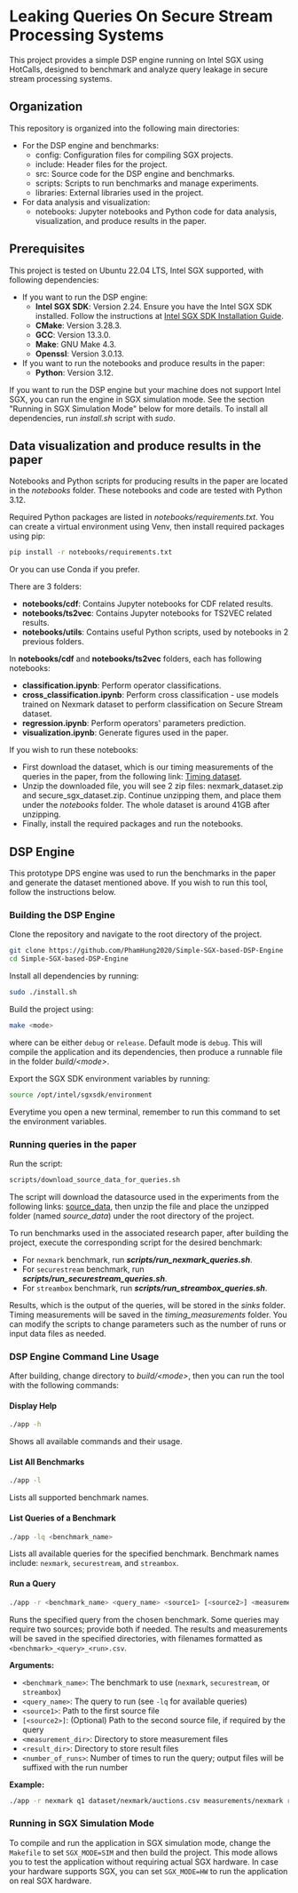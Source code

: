 # Leaking Queries On Secure Stream Processing Systems

This project provides a simple DSP engine running on Intel SGX using HotCalls, designed to benchmark and analyze query leakage in secure stream processing systems.

## Organization

This repository is organized into the following main directories:
- For the DSP engine and benchmarks:
  - config: Configuration files for compiling SGX projects.
  - include: Header files for the project.
  - src: Source code for the DSP engine and benchmarks.
  - scripts: Scripts to run benchmarks and manage experiments.
  - libraries: External libraries used in the project.
- For data analysis and visualization:
  - notebooks: Jupyter notebooks and Python code for data analysis, visualization, and produce results in the paper.

## Prerequisites

This project is tested on Ubuntu 22.04 LTS, Intel SGX supported, with following dependencies:
- If you want to run the DSP engine:
  - **Intel SGX SDK**: Version 2.24. Ensure you have the Intel SGX SDK installed. Follow the instructions at [Intel SGX SDK Installation Guide](https://download.01.org/intel-sgx/latest/linux-latest/docs/Intel_SGX_SW_Installation_Guide_for_Linux.pdf).
  - **CMake**: Version 3.28.3.
  - **GCC**: Version 13.3.0.
  - **Make**: GNU Make 4.3.
  - **Openssl**: Version 3.0.13.
- If you want to run the notebooks and produce results in the paper:
  - **Python**: Version 3.12.

If you want to run the DSP engine but your machine does not support Intel SGX, you can run the engine in SGX simulation mode. See the section "Running in SGX Simulation Mode" below for more details.
To install all dependencies, run _install.sh_ script with _sudo_.

## Data visualization and produce results in the paper

Notebooks and Python scripts for producing results in the paper are located in the _notebooks_ folder. These notebooks and code are tested with Python 3.12.

Required Python packages are listed in _notebooks/requirements.txt_. You can create a virtual environment using Venv, then install required packages using pip:

```sh
pip install -r notebooks/requirements.txt
```

Or you can use Conda if you prefer.

There are 3 folders:
- **notebooks/cdf**: Contains Jupyter notebooks for CDF related results.
- **notebooks/ts2vec**: Contains Jupyter notebooks for TS2VEC related results.
- **notebooks/utils**: Contains useful Python scripts, used by notebooks in 2 previous folders.

In **notebooks/cdf** and **notebooks/ts2vec** folders, each has following notebooks:
- **classification.ipynb**: Perform operator classifications.
- **cross_classification.ipynb**: Perform cross classification - use models trained on Nexmark dataset to perform classification on Secure Stream dataset.
- **regression.ipynb**: Perform operators' parameters prediction.
- **visualization.ipynb**: Generate figures used in the paper.

If you wish to run these notebooks:
- First download the dataset, which is our timing measurements of the queries in the paper, from the following link: [Timing dataset](https://zenodo.org/records/17115025).
- Unzip the downloaded file, you will see 2 zip files: nexmark_dataset.zip and secure_sgx_dataset.zip. Continue unzipping them, and place them under the _notebooks_ folder. The whole dataset is around 41GB after unzipping.
- Finally, install the required packages and run the notebooks.

## DSP Engine

This prototype DPS engine was used to run the benchmarks in the paper and generate the dataset mentioned above. If you wish to run this tool, follow the instructions below.

### Building the DSP Engine

Clone the repository and navigate to the root directory of the project.
```sh
git clone https://github.com/PhamHung2020/Simple-SGX-based-DSP-Engine
cd Simple-SGX-based-DSP-Engine
```

Install all dependencies by running:
```sh
sudo ./install.sh
```

Build the project using:

```sh
make <mode>
```

where <mode> can be either `debug` or `release`. Default mode is `debug`.
This will compile the application and its dependencies, then produce a runnable file in the folder _build/\<mode>_.

Export the SGX SDK environment variables by running:
```sh
source /opt/intel/sgxsdk/environment
```
Everytime you open a new terminal, remember to run this command to set the environment variables.

### Running queries in the paper

Run the script:
```sh
scripts/download_source_data_for_queries.sh
```

The script will download the datasource used in the experiments from the following links: [source_data](https://github.com/PhamHung2020/Simple-SGX-based-DSP-Engine/releases/download/data_source/source_data.zip), then unzip the file and place the unzipped folder (named _source_data_) under the root directory of the project.

To run benchmarks used in the associated research paper, after building the project, execute the corresponding script for the desired benchmark:
- For `nexmark` benchmark, run **_scripts/run_nexmark_queries.sh_**.
- For `securestream` benchmark, run **_scripts/run_securestream_queries.sh_**.
- For `streambox` benchmark, run **_scripts/run_streambox_queries.sh_**.

Results, which is the output of the queries, will be stored in the _sinks_ folder. Timing measurements will be saved in the _timing_measurements_ folder.
You can modify the scripts to change parameters such as the number of runs or input data files as needed.

### DSP Engine Command Line Usage

After building, change directory to _build/\<mode>_, then you can run the tool with the following commands:

#### Display Help

```sh
./app -h
```
Shows all available commands and their usage.

#### List All Benchmarks

```sh
./app -l
```
Lists all supported benchmark names.

#### List Queries of a Benchmark

```sh
./app -lq <benchmark_name>
```
Lists all available queries for the specified benchmark. Benchmark names include: `nexmark`, `securestream`, and `streambox`.

#### Run a Query

```sh
./app -r <benchmark_name> <query_name> <source1> [<source2>] <measurement_dir> <result_dir> <number_of_runs>
```
Runs the specified query from the chosen benchmark. Some queries may require two sources; provide both if needed. The results and measurements will be saved in the specified directories, with filenames formatted as `<benchmark>_<query>_<run>.csv`.

**Arguments:**
- `<benchmark_name>`: The benchmark to use (`nexmark`, `securestream`, or `streambox`)
- `<query_name>`: The query to run (see `-lq` for available queries)
- `<source1>`: Path to the first source file
- `[<source2>]`: (Optional) Path to the second source file, if required by the query
- `<measurement_dir>`: Directory to store measurement files
- `<result_dir>`: Directory to store result files
- `<number_of_runs>`: Number of times to run the query; output files will be suffixed with the run number

**Example:**
```sh
./app -r nexmark q1 dataset/nexmark/auctions.csv measurements/nexmark results/nexmark 3
```

### Running in SGX Simulation Mode
To compile and run the application in SGX simulation mode, change the `Makefile` to set `SGX_MODE=SIM` and then build the project. This mode allows you to test the application without requiring actual SGX hardware.
In case your hardware supports SGX, you can set `SGX_MODE=HW` to run the application on real SGX hardware.